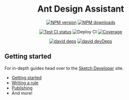<h1 align="center">Ant Design Assistant</h1>

<div align="center">

[![NPM version][npm-image]][npm-url] [![NPM downloads][download-image]][download-url]

[![Test CI status][test-ci]][test-ci-url] ![Deploy CI][deploy-ci]
[![Coverage][coverage]][codecov-url]

[![david deps][david-image]][david-url] [![david devDeps][david-dev-image]][david-dev-url]

<!-- npm url -->

[npm-image]: http://img.shields.io/npm/v/sketch-assistant-ant-design.svg?style=flat-square
[npm-url]: http://npmjs.org/package/sketch-assistant-ant-design

<!-- coverage -->

[coverage]:
  https://codecov.io/gh/ant-design/sketch-assistant-ant-design/branch/master/graph/badge.svg
[codecov-url]: https://codecov.io/gh/ant-design/sketch-assistant-ant-design/branch/master

<!-- Github CI -->

[test-ci]: https://github.com/ant-design/sketch-assistant-ant-design/workflows/Test%20CI/badge.svg
[deploy-ci]:
  https://github.com/ant-design/sketch-assistant-ant-design/workflows/Deploy%20CI/badge.svg
[test-ci-url]:
  https://github.com/ant-design/sketch-assistant-ant-design/actions?query=workflow%3ATest%20CI
[deploy-ci-ci]:
  https://github.com/ant-design/sketch-assistant-ant-design/actions?query=workflow%3ADeploy%20CI

<!-- Dependency -->

[david-image]: https://img.shields.io/david/ant-design/sketch-assistant-ant-design?style=flat-square
[david-dev-url]: https://david-dm.org/ant-design/sketch-assistant-ant-design?type=dev
[david-dev-image]:
  https://img.shields.io/david/dev/ant-design/sketch-assistant-ant-design?style=flat-square
[david-url]: https://david-dm.org/ant-design/sketch-assistant-ant-design
[download-image]: https://img.shields.io/npm/dm/sketch-assistant-ant-design.svg?style=flat-square
[download-url]: https://npmjs.org/package/sketch-assistant-ant-design

</div>

## Getting started

For in-depth guides head over to the [Sketch Developer](https://developer.sketch.com/assistants/)
site.

- [Getting started](https://developer.sketch.com/assistants/getting-started)
- [Writing a rule](https://developer.sketch.com/assistants/writing-a-rule)
- [Publishing](https://developer.sketch.com/assistants/publishing)
- And more!
